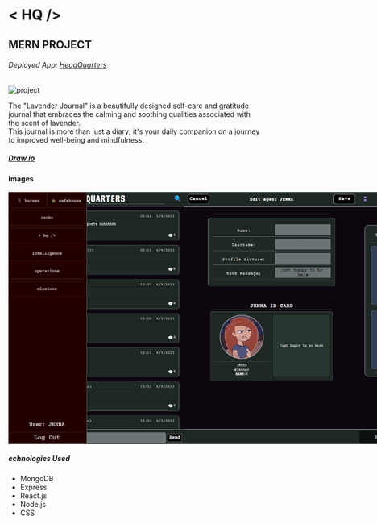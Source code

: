
# < HQ />
## MERN PROJECT
###### Deployed App: [HeadQuarters](https://hq-q9zl.onrender.com)
<img alt='project' src='./public/images/Landing.png'>
<p>
     The "Lavender Journal" is a beautifully designed self-care and gratitude journal that embraces the calming and soothing qualities associated with the scent of lavender. <br />
     This journal is more than just a diary; it's your daily companion on a journey to improved well-being and mindfulness.
</p>

##### [Draw.io](https://app.diagrams.net/#LHQ)

#### Images
<div style="display:flex">
    <img height= 500px alt='project' src='./public/images/main.png'>
    <img height= 500px alt='project' src='./public/images/edit.png'>
    <img height= 500px alt='project' src='./public/images/quiz.png'>
    <img height= 500px alt='project' src='./public/images/missions.png'>
</div>

##### echnologies Used
<ul>
    <li>MongoDB</li>
    <li>Express</li>
    <li>React.js</li>
    <li>Node.js</li>
    <li>CSS</li>
</ul>
